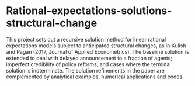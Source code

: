 # Rational-expectations-solutions-structural-change
This project sets out a recursive solution method for linear rational expectations models subject to anticipated structural changes, as in Kulish and Pagan (2017, Journal of Applied Econometrics). The baseline solution is extended to deal with delayed announcement to a fraction of agents; imperfect credibility of policy reforms; and cases where the terminal solution is indterminate. The solution refinements in the paper are complemented by analytical examples, numerical applications and codes.
